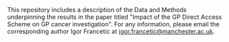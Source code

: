 This repository includes a description of the Data and Methods underpinning the results in the paper titled "Impact of the GP Direct Access Scheme on GP cancer investigation".
For any information, please email the corresponding author Igor Francetic at igor.francetic@manchester.ac.uk.
